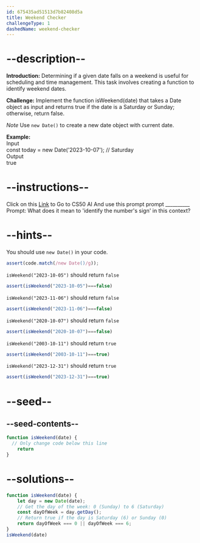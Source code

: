 ```yaml
---
id: 675435ad51513d7b82408d5a
title: Weekend Checker
challengeType: 1
dashedName: weekend-checker
---
```


# --description--

**Introduction:**
Determining if a given date falls on a weekend is useful for scheduling and time management. This task involves creating a function to identify weekend dates.
<br>

**Challenge:**
Implement the function isWeekend(date) that takes a Date object as input and returns true if the date is a Saturday or Sunday; otherwise, return false.

*Note*
Use `new Date()` to create a new date object with current date. <br>

**Example:**
<br>
Input
<br>
const today = new Date('2023-10-07'); // Saturday
<br>
Output
<br>
true

# --instructions--

Click on this <a href = "https://cs50.ai/chat">Link</a>  to Go to CS50 AI 
And use this prompt prompt __________
Prompt: What does it mean to 'identify the number's sign' in this context?

# --hints--

You should use `new Date()` in your code.

```js
assert(code.match(/new Date()/g));
```

`isWeekend("2023-10-05")` should return `false`

```js
assert(isWeekend("2023-10-05")===false)
```

`isWeekend("2023-11-06")` should return `false`

```js
assert(isWeekend("2023-11-06")===false)
```

`isWeekend("2020-10-07")` should return `false`

```js
assert(isWeekend("2020-10-07")===false)
```

`isWeekend("2003-10-11")` should return `true`

```js
assert(isWeekend("2003-10-11")===true)
```

`isWeekend("2023-12-31")` should return `true`

```js
assert(isWeekend("2023-12-31")===true)
```

# --seed--
## --seed-contents--

```js
function isWeekend(date) {
  // Only change code below this line
	return
}
```

# --solutions--

```js
function isWeekend(date) {
    let day = new Date(date);
    // Get the day of the week: 0 (Sunday) to 6 (Saturday)
    const dayOfWeek = day.getDay();
    // Return true if the day is Saturday (6) or Sunday (0)
    return dayOfWeek === 0 || dayOfWeek === 6;
}
isWeekend(date)
```
